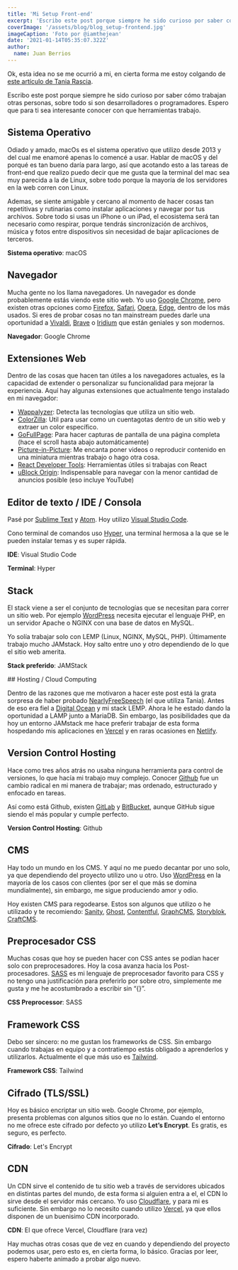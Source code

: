 ```yaml
---
title: 'Mi Setup Front-end'
excerpt: 'Escribo este post porque siempre he sido curioso por saber cómo trabajan otras personas, sobre todo si son desarrolladores o programadores. Espero que para ti sea interesante conocer con que herramientas trabajo.'
coverImage: '/assets/blog/blog_setup-frontend.jpg'
imageCaption: 'Foto por @iamthejean'
date: '2021-01-14T05:35:07.322Z'
author:
  name: Juan Berrios
---
```


Ok, esta idea no se me ocurrió a mi, en cierta forma me estoy colgando de [este artículo de Tania Rascia](https://www.taniarascia.com/my-front-end-web-development-setup/).

Escribo este post porque siempre he sido curioso por saber cómo trabajan otras personas, sobre todo si son desarrolladores o programadores. Espero que para ti sea interesante conocer con que herramientas trabajo.

## Sistema Operativo

Odiado y amado, macOs es el sistema operativo que utilizo desde 2013 y del cual me enamoré apenas lo comencé a usar. Hablar de macOS y del porqué es tan bueno daría para largo, así que acotando esto a las tareas de front-end que realizo puedo decir que me gusta que la terminal del mac sea muy parecida a la de Linux, sobre todo porque la mayoría de los servidores en la web corren con Linux.

Ademas, se siente amigable y cercano al momento de hacer cosas tan repetitivas y rutinarias como instalar aplicaciones y navegar por tus archivos. Sobre todo si usas un iPhone o un iPad, el ecosistema será tan necesario como respirar, porque tendrás sincronización de archivos, música y fotos entre dispositivos sin necesidad de bajar aplicaciones de terceros.

**Sistema operativo**: macOS

## Navegador

Mucha gente no los llama navegadores. Un navegador es donde probablemente estás viendo este sitio web. Yo uso [Google Chrome](https://www.google.com/chrome/), pero existen otras opciones como [Firefox](https://www.mozilla.org/firefox/new/), [Safari](https://www.apple.com/safari/), [Opera](https://www.opera.com/), [Edge](https://www.microsoft.com/en-us/edge), dentro de los más usados. Si eres de probar cosas no tan mainstream puedes darle una oportunidad a [Vivaldi](https://vivaldi.com/), [Brave](https://brave.com/) o [Iridium](https://iridiumbrowser.de/) que están geniales y son modernos.

**Navegador**: Google Chrome

## Extensiones Web

Dentro de las cosas que hacen tan útiles a los navegadores actuales, es la capacidad de extender o personalizar su funcionalidad para mejorar la experiencia. Aquí hay algunas extensiones que actualmente tengo instalado en mi navegador:

- [Wappalyzer](https://chrome.google.com/webstore/detail/wappalyzer/gppongmhjkpfnbhagpmjfkannfbllamg): Detecta las tecnologías que utiliza un sitio web.
- [ColorZilla](https://chrome.google.com/webstore/detail/colorzilla/bhlhnicpbhignbdhedgjhgdocnmhomnp): Util para usar como un cuentagotas dentro de un sitio web y extraer un color específico.
- [GoFullPage](https://chrome.google.com/webstore/detail/gofullpage-full-page-scre/fdpohaocaechififmbbbbbknoalclacl): Para hacer capturas de pantalla de una página completa (hace el scroll hasta abajo automáticamente)
- [Picture-in-Picture](https://chrome.google.com/webstore/detail/picture-in-picture-extens/hkgfoiooedgoejojocmhlaklaeopbecg): Me encanta poner videos o reproducir contenido en una miniatura mientras trabajo o hago otra cosa.
- [React Developer Tools](https://chrome.google.com/webstore/detail/react-developer-tools/fmkadmapgofadopljbjfkapdkoienihi): Herramientas útiles si trabajas con React
- [uBlock Origin](https://chrome.google.com/webstore/detail/ublock-origin/cjpalhdlnbpafiamejdnhcphjbkeiagm): Indispensable para navegar con la menor cantidad de anuncios posible (eso incluye YouTube)

## Editor de texto / IDE / Consola

Pasé por [Sublime Text](https://www.sublimetext.com/) y [Atom](https://atom.io/). Hoy utilizo [Visual Studio Code](https://code.visualstudio.com/).

Cono terminal de comandos uso [Hyper](https://hyper.is/), una terminal hermosa a la que se le pueden instalar temas y es super rápida.

**IDE**: Visual Studio Code

**Terminal**: Hyper

## Stack

El stack viene a ser el conjunto de tecnologías que se necesitan para correr un sitio web. Por ejemplo [WordPress](http://wordpress.org/) necesita ejecutar el lenguaje PHP, en un servidor Apache o NGINX con una base de datos en MySQL.

Yo solía trabajar solo con LEMP (Linux, NGINX, MySQL, PHP). Últimamente trabajo mucho JAMstack. Hoy salto entre uno y otro dependiendo de lo que el sitio web amerita.

**Stack preferido**: JAMStack

## Hosting / Cloud Computing

Dentro de las razones que me motivaron a hacer este post está la grata sorpresa de haber probado [NearlyFreeSpeech](https://www.nearlyfreespeech.net/) (el que utiliza Tania). Antes de eso era fiel a [Digital Ocean](http://digitalocean.com/) y mi stack LEMP. Ahora le he estado dando la oportunidad a LAMP junto a MariaDB. Sin embargo, las posibilidades que da hoy un entorno JAMstack me hace preferir trabajar de esta forma hospedando mis aplicaciones en [Vercel](https://vercel.com/) y en raras ocasiones en [Netlify](http://netlify.com/).

## Version Control Hosting

Hace como tres años atrás no usaba ninguna herramienta para control de versiones, lo que hacía mi trabajo muy complejo. Conocer [Github](https://github.com/) fue un cambio radical en mi manera de trabajar; mas ordenado, estructurado y enfocado en tareas.

Así como está Github, existen [GitLab](https://gitlab.com/) y [BitBucket](https://bitbucket.org/), aunque GitHub sigue siendo el más popular y cumple perfecto.

**Version Control Hosting**: Github

## CMS

Hay todo un mundo en los CMS. Y aquí no me puedo decantar por uno solo, ya que dependiendo del proyecto utilizo uno u otro. Uso [WordPress](https://wordpress.org/) en la mayoría de los casos con clientes (por ser el que más se domina mundialmente), sin embargo, me sigue produciendo amor y odio.

Hoy existen CMS para regodearse. Estos son algunos que utilizo o he utilizado y te recomiendo: [Sanity](http://sanity.io/), [Ghost](https://ghost.org/), [Contentful](https://www.contentful.com/), [GraphCMS](https://graphcms.com/), [Storyblok](https://www.storyblok.com/), [CraftCMS](https://craftcms.com/).

## Preprocesador CSS

Muchas cosas que hoy se pueden hacer con CSS antes se podían hacer solo con preprocesadores. Hoy la cosa avanza hacia los Post-procesadores. [SASS](https://sass-lang.com/) es mi lenguaje de preprocesador favorito para CSS y no tengo una justificación para preferirlo por sobre otro, simplemente me gusta y me he acostumbrado a escribir sin “{}”.

**CSS Preprocessor**: SASS

## Framework CSS

Debo ser sincero: no me gustan los frameworks de CSS. Sin embargo cuando trabajas en equipo y a contratiempo estás obligado a aprenderlos y utilizarlos. Actualmente el que más uso es [Tailwind](https://tailwindcss.com/).

**Framework CSS**: Tailwind

## Cifrado (TLS/SSL)

Hoy es básico encriptar un sitio web. Google Chrome, por ejemplo, presenta problemas con algunos sitios que no lo están. Cuando el entorno no me ofrece este cifrado por defecto yo utilizo **Let’s Encrypt**. Es gratis, es seguro, es perfecto.

**Cifrado**: Let's Encrypt

## CDN

Un CDN sirve el contenido de tu sitio web a través de servidores ubicados en distintas partes del mundo, de esta forma si alguien entra a el, el CDN lo sirve desde el servidor más cercano. Yo uso [Cloudflare](https://www.cloudflare.com/es-es/), y para mi es suficiente. Sin embargo no lo necesito cuando utilizo [Vercel](http://vercel.com/), ya que ellos disponen de un buenisimo CDN incorporado.

**CDN**: El que ofrece Vercel, Cloudflare (rara vez)

Hay muchas otras cosas que de vez en cuando y dependiendo del proyecto podemos usar, pero esto es, en cierta forma, lo básico. Gracias por leer, espero haberte animado a probar algo nuevo.